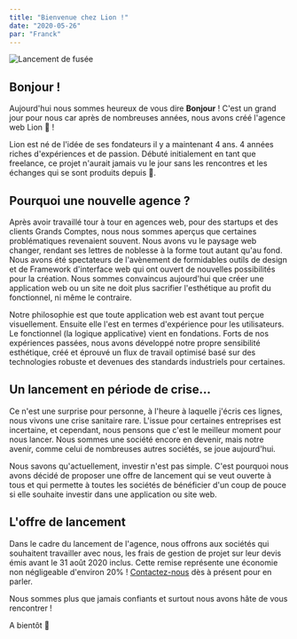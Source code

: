 ```yaml
---
title: "Bienvenue chez Lion !"
date: "2020-05-26"
par: "Franck"
---
```


![Lancement de fusée](/img/posts/firework.jpg)

## Bonjour !

Aujourd'hui nous sommes heureux de vous dire **Bonjour** ! C'est un grand jour pour nous car après de nombreuses années, nous avons créé l'agence web Lion 🚀 !

Lion est né de l'idée de ses fondateurs il y a maintenant 4 ans. 4 années riches d'expériences et de passion. Débuté initialement en tant que freelance, ce projet n'aurait jamais vu le jour sans les rencontres et les échanges qui se sont produits depuis 🤗.

## Pourquoi une nouvelle agence ?

Après avoir travaillé tour à tour en agences web, pour des startups et des clients Grands Comptes, nous nous sommes aperçus que certaines problématiques revenaient souvent. Nous avons vu le paysage web changer, rendant ses lettres de noblesse à la forme tout autant qu'au fond. Nous avons été spectateurs de l'avènement de formidables outils de design et de Framework d'interface web qui ont ouvert de nouvelles possibilités pour la création. Nous sommes convaincus aujourd'hui que créer une application web ou un site ne doit plus sacrifier l'esthétique au profit du fonctionnel, ni même le contraire.

Notre philosophie est que toute application web est avant tout perçue visuellement. Ensuite elle l'est en termes d'expérience pour les utilisateurs. Le fonctionnel (la logique applicative) vient en fondations. Forts de nos expériences passées, nous avons développé notre propre sensibilité esthétique, créé et éprouvé un flux de travail optimisé basé sur des technologies robuste et devenues des standards industriels pour certaines.

## Un lancement en période de crise...

Ce n'est une surprise pour personne, à l'heure à laquelle j'écris ces lignes, nous vivons une crise sanitaire rare. L'issue pour certaines entreprises est incertaine, et cependant, nous pensons que c'est le meilleur moment pour nous lancer. Nous sommes une société encore en devenir, mais notre avenir, comme celui de nombreuses autres sociétés, se joue aujourd'hui.

Nous savons qu'actuellement, investir n'est pas simple. C'est pourquoi nous avons décidé de proposer une offre de lancement qui se veut ouverte à tous et qui permette à toutes les sociétés de bénéficier d'un coup de pouce si elle souhaite investir dans une application ou site web.

## L'offre de lancement

Dans le cadre du lancement de l'agence, nous offrons aux sociétés qui souhaitent travailler avec nous, les frais de gestion de projet sur leur devis émis avant le 31 août 2020 inclus. Cette remise représente une économie non négligeable d'environ 20% ! [Contactez-nous](/contact) dès à présent pour en parler.

Nous sommes plus que jamais confiants et surtout nous avons hâte de vous rencontrer !

A bientôt 🙂
